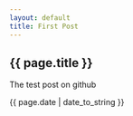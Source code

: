 ```yaml
---
layout: default
title: First Post
---
```

<h2>{{ page.title }}</h2>
<p>The test post on github</p>
<p>{{ page.date | date_to_string }}</p>
